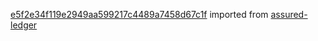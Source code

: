 [e5f2e34f119e2949aa599217c4489a7458d67c1f](https://github.com/insolar/assured-ledger/commit/e5f2e34f119e2949aa599217c4489a7458d67c1f) imported from [assured-ledger](https://github.com/insolar/assured-ledger)
